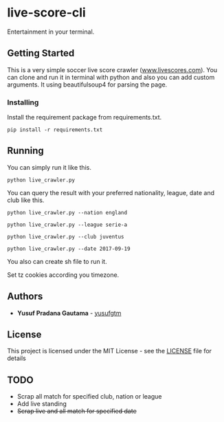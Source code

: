 # live-score-cli
Entertainment in your terminal.

## Getting Started

This is a very simple soccer live score crawler (www.livescores.com). You can clone and run it in terminal with python and also you can add custom arguments. It using beautifulsoup4 for parsing the page.

### Installing

Install the requirement package from requirements.txt.

```
pip install -r requirements.txt
```

## Running

You can simply run it like this.

```
python live_crawler.py
```

You can query the result with your preferred nationality, league, date and club like this.

```
python live_crawler.py --nation england
```

```
python live_crawler.py --league serie-a
```

```
python live_crawler.py --club juventus
```

```
python live_crawler.py --date 2017-09-19
``` 

You also can create sh file to run it.

Set tz cookies according you timezone.

## Authors

* **Yusuf Pradana Gautama** - [yusufgtm](https://github.com/yusufgtm)

## License

This project is licensed under the MIT License - see the [LICENSE](LICENSE) file for details

## TODO

* Scrap all match for specified club, nation or league
* Add live standing
* ~~Scrap live and all match for specified date~~
